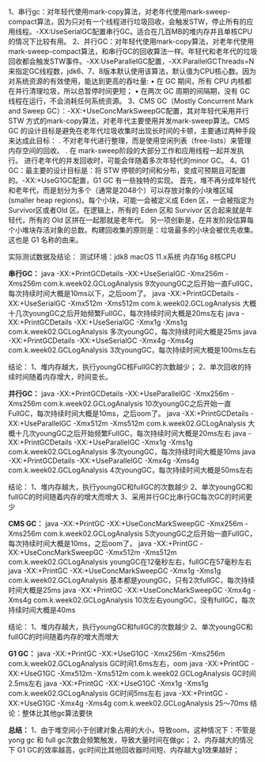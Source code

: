 1、串行gc：对年轻代使用mark-copy算法，对老年代使用mark-sweep-compact算法，因为只对有一个线程进行垃圾回收，会触发STW，停止所有的应用线程。-XX:UseSerialGC配置串行GC。适合在几百MB的堆内存并且单核CPU的情况下比较有用。
2、并行GC：对年轻代使用mark-copy算法，对老年代使用mark-sweep-compact算法，和串行GC的回收算法一样。年轻代和老年代的垃圾回收都会触发STW事件。-XX:UseParallelGC配置，-XX:ParallelGCThreads=N来指定GC线程数，jdk6、7、8版本默认使用该算法，默认值为CPU核心数。因为对系统资源的有效使用，能达到更高的吞吐量: 
• 在 GC 期间，所有 CPU 内核都在并行清理垃圾，所以总暂停时间更短；
• 在两次 GC 周期的间隔期，没有 GC 线程在运行，不会消耗任何系统资源。
3、CMS GC（Mostly Concurrent Mark and Sweep GC）：-XX:+UseConcMarkSweepGC配置，其对年轻代采用并行 STW 方式的mark-copy算法，对老年代主要使用并发mark-sweep算法。CMS GC 的设计目标是避免在老年代垃圾收集时出现长时间的卡顿，主要通过两种手段来达成此目标：
. 不对老年代进行整理，而是使用空闲列表（free-lists）来管理内存空间的回收。
. 在 mark-sweep阶段的大部分工作和应用线程一起并发执行。
进行老年代的并发回收时，可能会伴随着多次年轻代的minor GC。
4、G1 GC：最主要的设计目标是：将 STW 停顿的时间和分布，变成可预期且可配置的。-XX:+UseG1GC配置，G1 GC 有一些独特的实现。
首先，堆不再分成年轻代和老年代，而是划分为多个（通常是2048个）可以存放对象的小块堆区域(smaller heap regions)。每个小块，可能一会被定义成 Eden 区，一会被指定为 Survivor区或者Old 区。在逻辑上，所有的 Eden 区和 Survivor 区合起来就是年轻代，所有的 Old 区拼在一起那就是老年代。
另一项创新是，在并发阶段估算每个小堆块存活对象的总数。构建回收集的原则是：垃圾最多的小块会被优先收集。这也是 G1 名称的由来。


实际测试数据及结论：
测试环境：jdk8 macOS 11.x系统 内存16g 8核CPU

**串行GC：**
java -XX:+PrintGCDetails -XX:+UseSerialGC -Xmx256m -Xms256m com.k.week02.GCLogAnalysis
9次youngGC之后开始一直FullGC，每次持续时间大概是10ms以下，之后oom了。
java -XX:+PrintGCDetails -XX:+UseSerialGC -Xmx512m -Xms512m com.k.week02.GCLogAnalysis
大概十几次youngGC之后开始频繁FullGC，每次持续时间大概是20ms左右
java -XX:+PrintGCDetails -XX:+UseSerialGC -Xmx1g -Xms1g com.k.week02.GCLogAnalysis
多次youngGC，每次持续时间大概是25ms
java -XX:+PrintGCDetails -XX:+UseSerialGC -Xmx4g -Xms4g com.k.week02.GCLogAnalysis
3次youngGC，每次持续时间大概是100ms左右

结论：
1、堆内存越大，执行youngGC核FullGC的次数越少；
2、单次回收的持续时间随着内存增大，时间变长。


**并行GC：**
java -XX:+PrintGCDetails -XX:+UseParallelGC -Xmx256m -Xms256m com.k.week02.GCLogAnalysis
10次youngGC之后开始一直FullGC，每次持续时间大概是10ms，之后oom了。
java -XX:+PrintGCDetails -XX:+UseParallelGC -Xmx512m -Xms512m com.k.week02.GCLogAnalysis
大概十几次youngGC之后开始频繁FullGC，每次持续时间大概是20ms左右
java -XX:+PrintGCDetails -XX:+UseParallelGC -Xmx1g -Xms1g com.k.week02.GCLogAnalysis
多次youngGC，每次持续时间大概是10ms
java -XX:+PrintGCDetails -XX:+UseParallelGC -Xmx4g -Xms4g com.k.week02.GCLogAnalysis
4次youngGC，每次持续时间大概是50ms左右

结论：
1、堆内存越大，执行youngGC和fullGC的次数越少
2、单次youngGC和fullGC的时间随着内存的增大而增大
3、采用并行GC比串行GC每次GC的时间更少


**CMS GC：**
java -XX:+PrintGC -XX:+UseConcMarkSweepGC -Xmx256m -Xms256m com.k.week02.GCLogAnalysis
5次youngGC之后开始一直FullGC，每次持续时间大概是10ms，之后oom了。
java -XX:+PrintGC -XX:+UseConcMarkSweepGC -Xmx512m -Xms512m com.k.week02.GCLogAnalysis
youngGC在12毫秒左右，fullGC在57毫秒左右
java -XX:+PrintGC -XX:+UseConcMarkSweepGC -Xmx1g -Xms1g com.k.week02.GCLogAnalysis
基本都是youngGC，只有2次fullGC，每次持续时间大概是25ms
java -XX:+PrintGC -XX:+UseConcMarkSweepGC -Xmx4g -Xms4g com.k.week02.GCLogAnalysis
10次左右youngGC，没有fullGC，每次持续时间大概是40ms

结论：
1、堆内存越大，执行youngGC和fullGC的次数越少
2、单次youngGC和fullGC的时间随着内存的增大而增大


**G1 GC：**
java -XX:+PrintGC -XX:+UseG1GC -Xmx256m -Xms256m com.k.week02.GCLogAnalysis
GC时间1.6ms左右，oom
java -XX:+PrintGC -XX:+UseG1GC -Xmx512m -Xms512m com.k.week02.GCLogAnalysis
GC时间2.5ms左右
java -XX:+PrintGC -XX:+UseG1GC -Xmx1g -Xms1g com.k.week02.GCLogAnalysis
GC时间5ms左右
java -XX:+PrintGC -XX:+UseG1GC -Xmx4g -Xms4g com.k.week02.GCLogAnalysis
25～70ms
结论：整体比其他gc算法要快

**总结：**
1、由于堆空间小于创建对象占用的大小，导致oom，这种情况下：不管是yong gc 和 full gc次数会频繁触发，导致大量时间在做gc；
2、内存越大的情况下 G1 GC的效率越高，gc时间比其他回收器时间短、内存越大g1效果越好；



